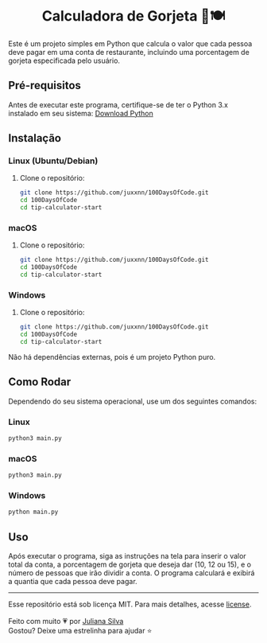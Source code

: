 <h1 align='center'>Calculadora de Gorjeta 💸🍽️</h1>

Este é um projeto simples em Python que calcula o valor que cada pessoa deve pagar em uma conta de restaurante, incluindo uma porcentagem de gorjeta especificada pelo usuário.

## Pré-requisitos
Antes de executar este programa, certifique-se de ter o Python 3.x instalado em seu sistema: [Download Python](https://www.python.org/downloads/)

## Instalação

### Linux (Ubuntu/Debian)

1. Clone o repositório:

   ```bash
   git clone https://github.com/juxxnn/100DaysOfCode.git
   cd 100DaysOfCode
   cd tip-calculator-start
   ```

### macOS

1. Clone o repositório:

   ```bash
   git clone https://github.com/juxxnn/100DaysOfCode.git
   cd 100DaysOfCode
   cd tip-calculator-start
   ```

### Windows

1. Clone o repositório:

   ```bash
   git clone https://github.com/juxxnn/100DaysOfCode.git
   cd 100DaysOfCode
   cd tip-calculator-start
   ```
Não há dependências externas, pois é um projeto Python puro.

## Como Rodar

Dependendo do seu sistema operacional, use um dos seguintes comandos:

### Linux

```bash
python3 main.py
```

### macOS

```bash
python3 main.py
```

### Windows

```bash
python main.py
```

## Uso

Após executar o programa, siga as instruções na tela para inserir o valor total da conta, a porcentagem de gorjeta que deseja dar (10, 12 ou 15), e o número de pessoas que irão dividir a conta. O programa calculará e exibirá a quantia que cada pessoa deve pagar.

-------------------
Esse repositório está sob licença MIT. Para mais detalhes, acesse <a href="https://github.com/juxxnn/100DaysOfCode/blob/main/LICENSE">license</a>.
<br>
<br>
Feito com muito 💗 por <a href="https://github.com/juxxnn">Juliana Silva</a>
<br>
Gostou? Deixe uma estrelinha para ajudar ⭐
